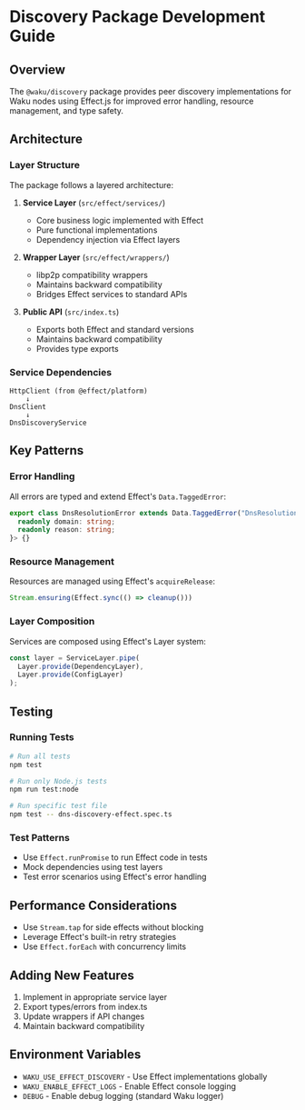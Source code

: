# Discovery Package Development Guide

## Overview

The `@waku/discovery` package provides peer discovery implementations for Waku nodes using Effect.js for improved error handling, resource management, and type safety.

## Architecture

### Layer Structure

The package follows a layered architecture:

1. **Service Layer** (`src/effect/services/`)
   - Core business logic implemented with Effect
   - Pure functional implementations
   - Dependency injection via Effect layers

2. **Wrapper Layer** (`src/effect/wrappers/`)
   - libp2p compatibility wrappers
   - Maintains backward compatibility
   - Bridges Effect services to standard APIs

3. **Public API** (`src/index.ts`)
   - Exports both Effect and standard versions
   - Maintains backward compatibility
   - Provides type exports

### Service Dependencies

```
HttpClient (from @effect/platform)
    ↓
DnsClient
    ↓
DnsDiscoveryService
```

## Key Patterns

### Error Handling

All errors are typed and extend Effect's `Data.TaggedError`:

```typescript
export class DnsResolutionError extends Data.TaggedError("DnsResolutionError")<{
  readonly domain: string;
  readonly reason: string;
}> {}
```

### Resource Management

Resources are managed using Effect's `acquireRelease`:

```typescript
Stream.ensuring(Effect.sync(() => cleanup()))
```

### Layer Composition

Services are composed using Effect's Layer system:

```typescript
const layer = ServiceLayer.pipe(
  Layer.provide(DependencyLayer),
  Layer.provide(ConfigLayer)
);
```

## Testing

### Running Tests

```bash
# Run all tests
npm test

# Run only Node.js tests
npm run test:node

# Run specific test file
npm test -- dns-discovery-effect.spec.ts
```

### Test Patterns

- Use `Effect.runPromise` to run Effect code in tests
- Mock dependencies using test layers
- Test error scenarios using Effect's error handling

## Performance Considerations

- Use `Stream.tap` for side effects without blocking
- Leverage Effect's built-in retry strategies
- Use `Effect.forEach` with concurrency limits

## Adding New Features

1. Implement in appropriate service layer
2. Export types/errors from index.ts
3. Update wrappers if API changes
4. Maintain backward compatibility

## Environment Variables

- `WAKU_USE_EFFECT_DISCOVERY` - Use Effect implementations globally
- `WAKU_ENABLE_EFFECT_LOGS` - Enable Effect console logging
- `DEBUG` - Enable debug logging (standard Waku logger)
